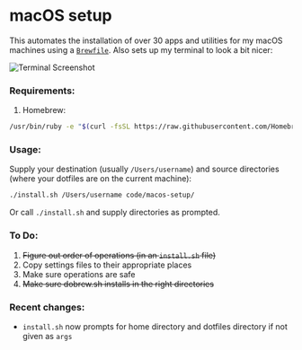 # macOS setup

This automates the installation of over 30 apps and utilities for my macOS machines using a [`Brewfile`][1]. Also sets up my terminal to look a bit nicer:


![Terminal Screenshot](https://i.imgur.com/hLEefX3.png)


### Requirements:

1. Homebrew:

```bash
/usr/bin/ruby -e "$(curl -fsSL https://raw.githubusercontent.com/Homebrew/install/master/install)"
```


### Usage:

Supply your destination (usually `/Users/username`) and source directories (where your dotfiles are on the current machine):

```bash
./install.sh /Users/username code/macos-setup/
```

Or call `./install.sh` and supply directories as prompted.

### To Do:

1. ~~Figure out order of operations (in an `install.sh` file)~~
2. Copy settings files to their appropriate places
3. Make sure operations are safe
4. ~~Make sure dobrew.sh installs in the right directories~~

### Recent changes:

- `install.sh` now prompts for home directory and dotfiles directory if not given as `args`

[1]: https://github.com/SHxKM/macos-setup/blob/master/Brewfile